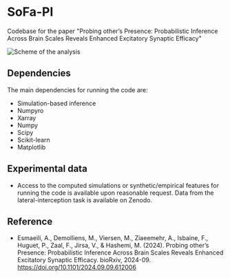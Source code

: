 # SoFa-PI

Codebase for the paper "Probing other’s Presence: Probabilistic Inference Across Brain Scales Reveals Enhanced Excitatory Synaptic Efficacy"

![Scheme of the analysis](./Figs/SoFa_Summary.svg)

## Dependencies
The main dependencies for running the code are:

* Simulation-based inference
* Numpyro
* Xarray
* Numpy
* Scipy
* Scikit-learn
* Matplotlib
 
## Experimental data
* Access to the computed simulations or synthetic/empirical features for running the code is available upon reasonable request. Data from the lateral-interception task is available on Zenodo.

## Reference

* Esmaeili, A., Demolliens, M., Viersen, M., Ziaeemehr, A., Isbaine, F., Huguet, P., Zaal, F., Jirsa, V., & Hashemi, M. (2024). Probing other’s Presence: Probabilistic Inference Across Brain Scales Reveals Enhanced Excitatory Synaptic Efficacy. bioRxiv, 2024-09. https://doi.org/10.1101/2024.09.09.612006
